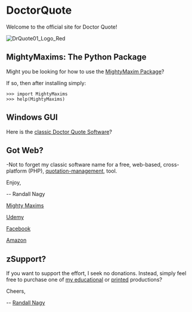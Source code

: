 # DoctorQuote

Welcome to the official site for Doctor Quote!

![DrQuote01_Logo_Red](https://user-images.githubusercontent.com/19798749/134812303-0ef117bb-9a91-41e8-b10f-79056fafc388.png)

## MightyMaxims: The Python Package
Might you be looking for how to use the [MightyMaxim Package](https://pypi.org/project/MightyMaxims/1.0.1/)?

If so, then after installing simply:

```
>>> import MightyMaxims
>>> help(MightyMaxims)
```

## Windows GUI
Here is the [classic Doctor Quote Software](https://github.com/soft9000/DoctorQuote/tree/master/DoctorQuote32)?

## Got Web?
-Not to forget my classic software name for a free, web-based, cross-platform (PHP), [quotation-management](https://github.com/soft9000/DoctorQuote/tree/master/QuoteStat04), tool.


Enjoy,

-- Randall Nagy

[Mighty Maxims](https://github.com/soft9000/mightymaxims)

[Udemy](https://www.udemy.com/user/randallnagy2/)

[Facebook](https://www.facebook.com/groups/mightymaxims)

[Amazon](https://www.amazon.com/dp/B09H9DV8KV)

## zSupport?
If you want to support the effort, I seek no donations. Instead, simply feel free to purchase one of [my educational](https://www.udemy.com/user/randallnagy2/) or [printed](https://www.amazon.com/Randall-Nagy/e/B08ZJLH1VN?ref=sr_ntt_srch_lnk_1&qid=1660050704&sr=8-1) productions?


Cheers,

-- [Randall Nagy](http://soft9000.com)
